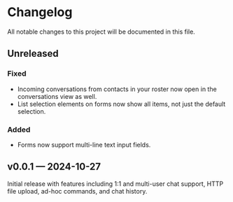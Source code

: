 # Changelog

All notable changes to this project will be documented in this file.

## Unreleased

### Fixed

- Incoming conversations from contacts in your roster now open in the
  conversations view as well.
- List selection elements on forms now show all items, not just the default
  selection.

### Added

- Forms now support multi-line text input fields.


## v0.0.1 — 2024-10-27

Initial release with features including 1:1 and multi-user chat
support, HTTP file upload, ad-hoc commands, and chat history.
